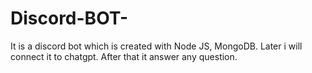 # Discord-BOT-
It is a discord bot which is created with Node JS, MongoDB.  Later i will connect it to chatgpt. After that it answer any question.
